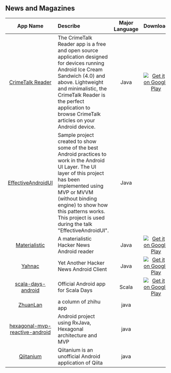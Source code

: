 ## News and Magazines  
App Name                   | Describe                  | Major Language             | Download 
:------------------------: | :------------------------ | :------------------------: | :------------------------: 
[CrimeTalk Reader](https://github.com/JohnPersano/CrimeTalk-Reader) | The CrimeTalk Reader app is a free and open source application designed for devices running Android Ice Cream Sandwich (4.0) and above. Lightweight and minimalistic, the CrimeTalk Reader is the perfect application to browse CrimeTalk articles on your Android device. | Java |  [![Get it on Google Play](https://developer.android.com/images/brand/en_app_rgb_wo_45.png)](https://play.google.com/store/apps/details?id=uk.org.crimetalk)     
[EffectiveAndroidUI](https://github.com/pedrovgs/EffectiveAndroidUI) | Sample project created to show some of the best Android practices to work in the Android UI Layer. The UI layer of this project has been implemented using MVP or MVVM (without binding engine) to show how this patterns works. This project is used during the talk "EffectiveAndroidUI". | Java |     
[Materialistic](https://github.com/hidroh/materialistic) | A materialistic Hacker News Android reader | Java | [![Get it on Google Play](https://developer.android.com/images/brand/en_app_rgb_wo_45.png)](https://play.google.com/store/apps/details?id=io.github.hidroh.materialistic)  
[Yahnac](https://github.com/malmstein/yahnac) | Yet Another Hacker News Android Client | Java | [![Get it on Google Play](https://developer.android.com/images/brand/en_app_rgb_wo_45.png)](https://play.google.com/store/apps/details?id=com.malmstein.yahnac)  
[scala-days-android](https://github.com/47deg/scala-days-android) | Official Android app for Scala Days | Scala | [![Get it on Google Play](https://developer.android.com/images/brand/en_app_rgb_wo_45.png)](https://play.google.com/store/apps/details?id=com.fortysevendeg.android.scaladays)  
[ZhuanLan](https://github.com/bxbxbai/ZhuanLan) | a column of zhihu app | java |  
[hexagonal-mvp-reactive-android](https://github.com/ffgiraldez/hexagonal-mvp-reactive-android) | Android project using RxJava, Hexagonal architecture and MVP | java | 
[Qiitanium](https://github.com/ogaclejapan/Qiitanium) | Qiitanium is an unofficial Android application of Qiita | java | 

